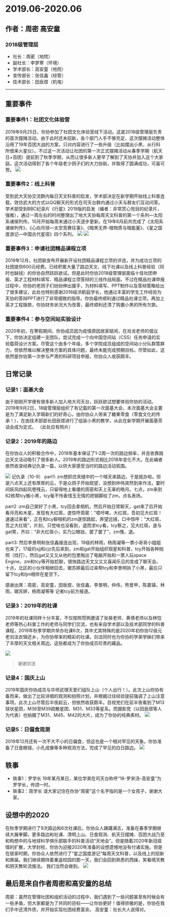 # 2019.06-2020.06

## 作者：周密 高安童

### 2018级管理层
- 社长：周密（地院）
- 副社长：李梦寒（环境）
- 学术部长：高安童（地院）
- 宣传部长：张佳鑫（经管）
- 技术部长：田辰煜（机电）


---
## 重要事件
### 重要事件1：社团文化体验营
2019年9月25日，你协参加了社团文化体验营线下活动。这是2018级管理层负责的首次摆摊活动。由于此时还未招新，各个部门人手不够充足，这次摆摊活动整体沿用了19年百团大战的方案，只对内容进行了一些升级（比如摆出小黑，从行科所借来火星仪）。不过这一次活动让社团的第一次正式摆摊活动从春季学期（航天日+百团）提前到了秋季学期，从而让很多新人更早了解到了天协并加入这个大家庭。这次活动得到了各个年级老少鸽子们的大力协助，并取得了圆满成功，可喜可贺。
![](./Images/C6P1.png)

### 重要事件2：线上科普
受到武大天协交流群内每日天文科普的启发，学术部决定在新学期开始线上科普连载，效仿武大的方式以QQ聊天的形式在司天台群内通过小天与群友们互动问答。学术部受到BBC纪录片《行星》2019版的启发（编者：非常赏心悦目的纪录片，强推），通过一周左右的时间整理出了地大天协每周天文科普的第一个系列—太阳系诸侯列传。10月开始每周末通过小天逐步更新。在19年6月前共完成了《太阳系诸侯列传》、《心向月球—太空竞赛往事》、《暗黑无界-暗物质与暗能量》、《星之国度游记—中国古代星宿》四个系列。
![](./Images/C6P2.png)
![](./Images/C6P3.png)

### 重要事件3：申请社团精品课程立项
2019年12月，社团联宣布开展新开设社团精品课程立项的评选，并为成功立项的社团提供600元经费。已经积累大量了路边天文、线下社课以及线上科普经验（同时也缺钱）的你协自然跃跃欲试。但是此时你协2018级管理层面临十佳社团申报、英才工程材料填写、精品课程立项答辩的三线作战局面。不过在精品社课申报过程中，你协的老鸽子们纷纷伸出援手，为材料填写、PPT制作以及答辩策略给出了很多建议，此处也特别感谢2016级洪鹤庭学长，他通过丰富的学生工作经验为天协的答辩PPT进行了非常细致的指导。你协最终顺利通过精品社课立项，再加上英才工程拨款，你协财务状况大为改善，最终顺利还清了购置小黑的所有欠款。

### 重要事件4：参与空间站实验设计
2020年初，在寒假期间，你协成员因为疫情原因居家赋闲，在肖龙老师的倡议下，你协决定组建一支团队，尝试完成一个向中国空间站（CSS）任务申请的实验载荷设计方案。尽管这个由多个年级，多个学院成员组成的空间站小分队群策群力，但依然难以解决整体方案的具体问题，最终未能完成预期目标。尽管如此，这依然是你协第一次参与严肃的科研项目申报，你协众人收获颇丰。

## 日常记录
### 记录1：面基大会
由于刚刚开学便有很多新人加入地大司天台，跃跃欲试想要体验你协的活动。2019年9月2日，18级管理层组织了有记载的第一次面基大会，本次面基大会主要是为了满足新入学萌新们的好奇心，由你协众人带来了糖果零食（零食文化的传承！），在由技术部部长田辰煜进行了组装小黑的教学，从此在新学期开展面基茶话会成为定式。
（此处应有照片）

### 记录2：2019年的路边
在你协众人的积极合作中，2019年基本保证了1-2周一次的路边频率，并且依靠路边天文活动吸引了很多新人。2019年的路边形式相比2018年变化不大。在此编者依然收录经典记仇录一篇，以供大家感受当时的路边活动氛围。

![](./Images/C6P4.png)
记仇录（10-9）
part1: zm想抓住夹缝中的一个晴天来路边，于是就办啦。但是六点天上还有厚厚的云，于是众鸽子开始观望，没想到仲伟突然到来作法，霎时间妖风四起风卷残云，只留得地上看傻的周密和天上无辜的皓月。七点，zm来到62栋帮tcy搬小黑，tcy毫不怜香惜玉无情的把钢脚给了zm，点名表扬。

part2 :zm自己架好了小黑，tcy回去拿相机，然后开始日常聊天，gat来了后开始看月亮和木星，发现有大红斑，遂惊呼周密：“噫吁唏，大红斑，吾初见大红斑！速速过来看”，正在和tcy聊相机的zm遂惊跳起，奔望远镜，口中惊呼：“大红斑，吾之大红斑”，片刻，只觉啥也没看到，退而求tcy看，tcy察之，见大红斑，遂与gat笑，齐曰：“非大红斑小，实乃公眼拙，罢了罢了”，zm愧，退。

part3: 然后李景明和张佳鑫接连出现，19级的林雨，杨雨凝等一票小哥哥小姐姐也来了，17级的xjj和cjz先后来到，zm和gat开始组织观星和科普，tcy开始各种拍照（找打），然后gat又又又从他的包里掏出了电脑开始和一票人玩space Engine，zm和tcy等开始尬聊，很快路边天文又又又喜闻乐见的变成了聊天会。十点，北区的小伙伴相继回去，琚苏婷最后过来帮tcy和李景明拆了小黑，最后只留下tcy和ljm相伴在星空下。

感谢出席：周密，高安童，田辰煜，张佳鑫，李景明，仲伟，熊晋甲，陈嘉镇，林雨，琚苏婷，杨雨凝等等
记者tcy前方报道。

### 记录3：2019年的社课
2019年的社课同样十分丰富，不仅按照惯例邀请了张昊老师、黄倩老师以及林恺老师等热心科普工作的老师与同学们交流，也有来自学术部以及技术部同学的科普课程，2019年秋季学期共举办社课6次，其中尤其特殊的是2020年初你协12级元老剑法衣锦还乡，为你协带来的精彩的社课。剑法同时也为你协的学弟学妹们带来了丰厚的天文相关周边。这些都成为了你协成员珍贵的藏品。

![](./Images/C6P5.png)
>谢谢剑法

### 记录4：国庆上山
2019年国庆你协成员与华师武理天爱们组队上山（个人出行！）。此次上山你协有备而来，做出了比较详细的观测和拍照计划，并根据过往经验提前强调了上山注意事项。此次上山尽管后半夜起云，但依然收获颇丰。目视党们在前半夜看到了M13球状星团，M36至M39疏散星团、M31、M33等星系。而摄影党（以田辰煜等人为代表）也拍摄了M31、M45、M42的大片，成为了你协的经典素材。
![](./Images/C6P6.png)

### 记录5：日偏食观测
2019年12月还有一次不大不小的日偏食，但这也是一个相对罕见的天象。你协准备了日食眼镜，小孔成像等多种观测方法，完成了罕见的白日路边。
![](./Images/C6P7.png)

## 轶事
- 轶事1：罗学长  19年某月某日，某位学弟在司天台称呼“18-罗宋汤-高安童”为罗学长，传颂一时。
- 轶事2：周学长  请大家记住在你协“周密”这个名字指的是一个女孩子，谢谢大家。

## 设想中的2020
在秋季学期进行了9次路边和6次社课后，你协众人踌躇满志，准备在春季学期继续大展拳脚。更多路边和社课、清明上山、日食观测、航天日摆摊、百团大战乃至和构想中的与地球科学俱乐部联手的科普活动“天地会”。但是随着2020年新冠疫情的扩散，大学封校，你协为迎接2020年准备的设想遗憾地没有付诸实施。但是在居家时期，你协众人依然进行了“星之国度游记”每周天文科普，以及线上的招新和换届。我们继续期待着重返校园的那一天，我们会回到熟悉的西操，笑看晴天教和阴天教轮流施法。
我们当然会做到。
![](./Images/C6P8.png)

## 最后是来自作者周密和高安童的总结
周密：虽然在管理社团和组织活动的过程中，我们遇到了一些问题甚至有时候会有一些矛盾，但大家都是为了共同的目标——让你协更好！值得骄傲的是，你协在我们手中还清外债，并开始实现社团经费富余。
高安童：社长大人说得对。
